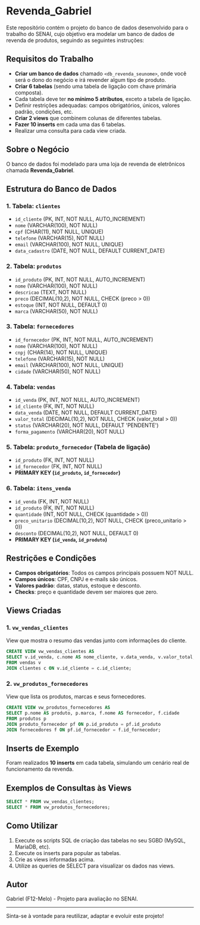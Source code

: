 # Revenda_Gabriel

Este repositório contém o projeto do banco de dados desenvolvido para o trabalho do SENAI, cujo objetivo era modelar um banco de dados de revenda de produtos, seguindo as seguintes instruções:

## Requisitos do Trabalho

- **Criar um banco de dados** chamado `<db_revenda_seunome>`, onde você será o dono do negócio e irá revender algum tipo de produto.
- **Criar 6 tabelas** (sendo uma tabela de ligação com chave primária composta).
- Cada tabela deve ter **no mínimo 5 atributos**, exceto a tabela de ligação.
- Definir restrições adequadas: campos obrigatórios, únicos, valores padrão, condições, etc.
- **Criar 2 views** que combinem colunas de diferentes tabelas.
- **Fazer 10 inserts** em cada uma das 6 tabelas.
- Realizar uma consulta para cada view criada.

## Sobre o Negócio

O banco de dados foi modelado para uma loja de revenda de eletrônicos chamada **Revenda_Gabriel**.

## Estrutura do Banco de Dados

### 1. Tabela: `clientes`
- `id_cliente` (PK, INT, NOT NULL, AUTO_INCREMENT)
- `nome` (VARCHAR(100), NOT NULL)
- `cpf` (CHAR(11), NOT NULL, UNIQUE)
- `telefone` (VARCHAR(15), NOT NULL)
- `email` (VARCHAR(100), NOT NULL, UNIQUE)
- `data_cadastro` (DATE, NOT NULL, DEFAULT CURRENT_DATE)

### 2. Tabela: `produtos`
- `id_produto` (PK, INT, NOT NULL, AUTO_INCREMENT)
- `nome` (VARCHAR(100), NOT NULL)
- `descricao` (TEXT, NOT NULL)
- `preco` (DECIMAL(10,2), NOT NULL, CHECK (preco > 0))
- `estoque` (INT, NOT NULL, DEFAULT 0)
- `marca` (VARCHAR(50), NOT NULL)

### 3. Tabela: `fornecedores`
- `id_fornecedor` (PK, INT, NOT NULL, AUTO_INCREMENT)
- `nome` (VARCHAR(100), NOT NULL)
- `cnpj` (CHAR(14), NOT NULL, UNIQUE)
- `telefone` (VARCHAR(15), NOT NULL)
- `email` (VARCHAR(100), NOT NULL, UNIQUE)
- `cidade` (VARCHAR(50), NOT NULL)

### 4. Tabela: `vendas`
- `id_venda` (PK, INT, NOT NULL, AUTO_INCREMENT)
- `id_cliente` (FK, INT, NOT NULL)
- `data_venda` (DATE, NOT NULL, DEFAULT CURRENT_DATE)
- `valor_total` (DECIMAL(10,2), NOT NULL, CHECK (valor_total > 0))
- `status` (VARCHAR(20), NOT NULL, DEFAULT 'PENDENTE')
- `forma_pagamento` (VARCHAR(20), NOT NULL)

### 5. Tabela: `produto_fornecedor` (Tabela de ligação)
- `id_produto` (FK, INT, NOT NULL)
- `id_fornecedor` (FK, INT, NOT NULL)
- **PRIMARY KEY (`id_produto`, `id_fornecedor`)**

### 6. Tabela: `itens_venda`
- `id_venda` (FK, INT, NOT NULL)
- `id_produto` (FK, INT, NOT NULL)
- `quantidade` (INT, NOT NULL, CHECK (quantidade > 0))
- `preco_unitario` (DECIMAL(10,2), NOT NULL, CHECK (preco_unitario > 0))
- `desconto` (DECIMAL(10,2), NOT NULL, DEFAULT 0)
- **PRIMARY KEY (`id_venda`, `id_produto`)**

## Restrições e Condições

- **Campos obrigatórios**: Todos os campos principais possuem NOT NULL.
- **Campos únicos**: CPF, CNPJ e e-mails são únicos.
- **Valores padrão**: datas, status, estoque e desconto.
- **Checks**: preço e quantidade devem ser maiores que zero.

## Views Criadas

### 1. `vw_vendas_clientes`
View que mostra o resumo das vendas junto com informações do cliente.

```sql
CREATE VIEW vw_vendas_clientes AS
SELECT v.id_venda, c.nome AS nome_cliente, v.data_venda, v.valor_total, v.status
FROM vendas v
JOIN clientes c ON v.id_cliente = c.id_cliente;
```

### 2. `vw_produtos_fornecedores`
View que lista os produtos, marcas e seus fornecedores.

```sql
CREATE VIEW vw_produtos_fornecedores AS
SELECT p.nome AS produto, p.marca, f.nome AS fornecedor, f.cidade
FROM produtos p
JOIN produto_fornecedor pf ON p.id_produto = pf.id_produto
JOIN fornecedores f ON pf.id_fornecedor = f.id_fornecedor;
```

## Inserts de Exemplo

Foram realizados **10 inserts** em cada tabela, simulando um cenário real de funcionamento da revenda.

## Exemplos de Consultas às Views

```sql
SELECT * FROM vw_vendas_clientes;
SELECT * FROM vw_produtos_fornecedores;
```

## Como Utilizar

1. Execute os scripts SQL de criação das tabelas no seu SGBD (MySQL, MariaDB, etc).
2. Execute os inserts para popular as tabelas.
3. Crie as views informadas acima.
4. Utilize as queries de SELECT para visualizar os dados nas views.

## Autor

Gabriel (F12-Melo) - Projeto para avaliação no SENAI.

---

Sinta-se à vontade para reutilizar, adaptar e evoluir este projeto!

